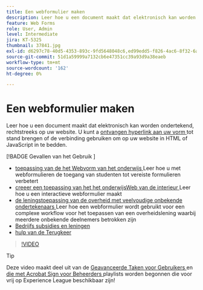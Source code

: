 ```yaml
---
title: Een webformulier maken
description: Leer hoe u een document maakt dat elektronisch kan worden ondertekend op uw website
feature: Web Forms
role: User, Admin
level: Intermediate
jira: KT-5325
thumbnail: 37841.jpg
exl-id: d6297c78-40d5-4353-893c-9fd5648048c6,ed99edd5-f826-4ac6-8f32-6a4e6e48ddc6
source-git-commit: 51d1a59999a7132cb6e47351cc39a93d9a38eaeb
workflow-type: tm+mt
source-wordcount: '162'
ht-degree: 0%

---
```


# Een webformulier maken

Leer hoe u een document maakt dat elektronisch kan worden ondertekend, rechtstreeks op uw website. U kunt a [ ontvangen hyperlink aan uw vorm ](https://salesforceintegration.na2.echosign.com/public/esignWidget?wid=CBFCIBAA3AAABLblqZhBTZvjMual0H-M6HTSunw9hV1t-OdGbQI3d-nWJdEH76dHPxK1QH6DO9XGjch6QVho*) tot stand brengen of de verbinding gebruiken om op uw website in HTML of JavaScript in te bedden.

[!BADGE  Gevallen van het Gebruik ]

* [ toepassing van de het Webvorm van het onderwijs ](https://experienceleague.adobe.com/docs/document-cloud-learn/sign-learning-hub/expand/recipes/edu/usecase-edu-intern.html?lang=en)
Leer hoe u met webformulieren de toegang van studenten tot vereiste formulieren verbetert
* [ creeer een toepassing van het het onderwijsWeb van de interieur ](https://experienceleague.adobe.com/docs/document-cloud-learn/sign-learning-hub/expand/recipes/edu/usecase-edu-intern-create.html?lang=en)
Leer hoe u een interactieve webformulier maakt
* [ de leningstoepassing van de overheid met veelvoudige onbekende ondertekenaars ](https://experienceleague.adobe.com/docs/document-cloud-learn/sign-learning-hub/expand/recipes/gov/webform-multiple-signers.html?lang=en)
Leer hoe een webformulier wordt gebruikt voor een complexe workflow voor het toepassen van een overheidslening waarbij meerdere onbekende deelnemers betrokken zijn
* [ Bedrijfs subsidies en leningen ](https://experienceleague.adobe.com/docs/document-cloud-learn/sign-learning-hub/expand/recipes/gov/usecasegovgrants.html?lang=en)
* [ hulp van de Terugkeer ](https://experienceleague.adobe.com/docs/document-cloud-learn/sign-learning-hub/expand/recipes/gov/usecasegovreemployment.html?lang=en)

>[!VIDEO](https://video.tv.adobe.com/v/37841?quality=12&learn=on&hidetitle=true)

>[!TIP]
>
Deze video maakt deel uit van de [ Geavanceerde Taken voor Gebruikers ](https://experienceleague.adobe.com/en/playlists/acrobat-sign-perform-advanced-tasks-business-users) en [ die met Acrobat Sign voor Beheerders ](https://experienceleague.adobe.com/en/playlists/acrobat-sign-get-started-administrators) playlists worden begonnen die voor vrij op Experience League beschikbaar zijn!
